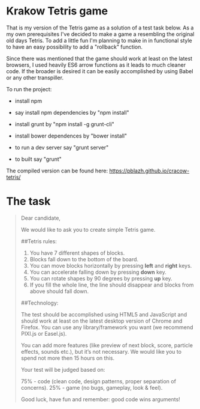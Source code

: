 # Krakow Tetris game

That is my version of the Tetris game as a solution of a test task below.
As a my own prerequisites I've decided to make a game a resembling the original old days Tetris.
To add a little fun I'm planning to make in in functional style to have an easy possibility to add a "rollback" function.

Since there was mentioned that the game should work at least on the latest browsers, I used heavily ES6 arrow functions as it leads to much cleaner code. If the broader is desired it can be easily accomplished by using Babel or any other transpiller.

To run the project:
- install npm
- say install npm dependencies by "npm install"
- install grunt by "npm install -g grunt-cli"
- install bower dependences by "bower install"

- to run a dev server say "grunt server"
- to built say "grunt"

The compiled version can be found here:
https://pblazh.github.io/cracow-tetris/


# The task
> Dear candidate,
> 
> We would like to ask you to create simple Tetris game. 
> 
> ##Tetris rules:
> 
> 1. You have 7 different shapes of blocks.
> 2. Blocks fall down to the bottom of the board.
> 3. You can move blocks horizontally by pressing **left** and **right** keys.
> 4. You can accelerate falling down by pressing **down** key.
> 5. You can rotate shapes by 90 degrees by pressing **up** key.
> 6. If you fill the whole line, the line should disappear and blocks from above should fall down.
> 
> ##Technology:
> 
> The test should be accomplished using HTML5 and JavaScript and should work at least on the latest desktop version of Chrome and Firefox. You can use any library/framework you want (we recommend PIXI.js or Easel.js).
> 
> You can add more features (like preview of next block, score, particle effects, sounds etc.), but it’s not necessary. We would like you to spend not more then 15 hours on this.
> 
> Your test will be judged based on:
> 
> 75% - code (clean code, design patterns, proper separation of concerns).
> 25% - game (no bugs, gameplay, look & feel).
> 
> Good luck, have fun and remember: good code wins arguments!
